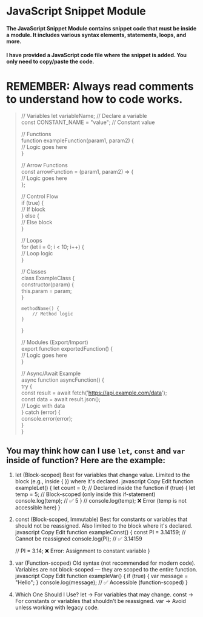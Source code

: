 # JavaScript Snippet Module
#### The JavaScript Snippet Module contains snippet code that must be inside a module. It includes various syntax elements, statements, loops, and more.
#### I have provided a JavaScript code file where the snippet is added. You only need to copy/paste the code.

# **REMEMBER: Always read comments to understand how to code works.**

> // Variables
> let variableName; // Declare a variable  
> const CONSTANT_NAME = "value"; // Constant value  
>   
> // Functions  
> function exampleFunction(param1, param2) {  
>     // Logic goes here  
> }  
>   
> // Arrow Functions  
> const arrowFunction = (param1, param2) => {  
>     // Logic goes here  
> };  
>   
> // Control Flow  
> if (true) {  
>     // If block  
> } else {  
>     // Else block  
> }  
>   
> // Loops  
> for (let i = 0; i < 10; i++) {  
>     // Loop logic  
> }  
>   
> // Classes  
> class ExampleClass {  
>     constructor(param) {  
>         this.param = param;  
>     }  
>   
>     methodName() {
>         // Method logic
>     }
> }  
> 
> // Modules (Export/Import)  
> export function exportedFunction() {  
>     // Logic goes here  
> }  
>  
> // Async/Await Example  
> async function asyncFunction() {  
>     try {  
>         const result = await fetch('https://api.example.com/data');  
>         const data = await result.json();  
>         // Logic with data  
>     } catch (error) {  
>         console.error(error);  
>     }  
> }  

## You may think how can I use `let`, `const` and `var` inside of function?   Here are the example:

1. let (Block-scoped)
Best for variables that change value.
Limited to the block (e.g., inside { }) where it's declared.
javascript
Copy
Edit
function exampleLet() {
    let count = 0; // Declared inside the function
    if (true) {
        let temp = 5; // Block-scoped (only inside this if-statement)
        console.log(temp); // ✅ 5
    }
    // console.log(temp); ❌ Error (temp is not accessible here)
}


2. const (Block-scoped, Immutable)
Best for constants or variables that should not be reassigned.
Also limited to the block where it's declared.
javascript
Copy
Edit
function exampleConst() {
    const PI = 3.14159; // Cannot be reassigned
    console.log(PI); // ✅ 3.14159

    // PI = 3.14; ❌ Error: Assignment to constant variable
}


3. var (Function-scoped)
Old syntax (not recommended for modern code).
Variables are not block-scoped — they are scoped to the entire function.
javascript
Copy
Edit
function exampleVar() {
    if (true) {
        var message = "Hello";
    }
    console.log(message); // ✅ Accessible (function-scoped)
}


4. Which One Should I Use?
let → For variables that may change.
const → For constants or variables that shouldn't be reassigned.
var → Avoid unless working with legacy code.